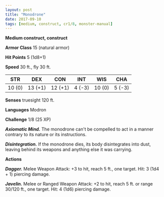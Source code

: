 ```yaml
---
layout: post
title: "Monodrone"
date: 2017-09-10
tags: [medium, construct, cr1/8, monster-manual]
---
```


**Medium construct, construct**

**Armor Class** 15 (natural armor)

**Hit Points** 5 (1d8+1)

**Speed** 30 ft., fly 30 ft.

|   STR   |   DEX   |   CON   |   INT   |   WIS   |   CHA   |
|:-----:|:-----:|:-----:|:-----:|:-----:|:-----:|
| 10 (0) | 13 (+1) | 12 (+1) | 4 (-3) | 10 (0) | 5 (-3) |

**Senses** truesight 120 ft.

**Languages** Modron

**Challenge** 1/8 (25 XP)

***Axiomatic Mind.*** The monodrone can't be compelled to act in a manner contrary to its nature or its instructions.

***Disintegration.*** If the monodrone dies, its body disintegrates into dust, leaving behind its weapons and anything else it was carrying.

**Actions**

***Dagger.*** Melee Weapon Attack: +3 to hit, reach 5 ft., one target. Hit: 3 (1d4 + 1) piercing damage.

***Javelin.*** Melee or Ranged Weapon Attack: +2 to hit, reach 5 ft. or range 30/120 ft., one target. Hit: 4 (1d6) piercing damage.

